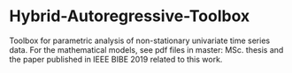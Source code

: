 # Hybrid-Autoregressive-Toolbox
Toolbox for parametric analysis of non-stationary univariate time series data. 
For the mathematical models, see pdf files in master: MSc. thesis and the paper published in IEEE BIBE 2019 related to this work.

